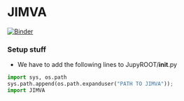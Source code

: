 # JIMVA

[![Binder](http://mybinder.org/badge.svg)](http://mybinder.org/repo/qati/GSOC16)


### Setup stuff
* We have to add the following lines to JupyROOT/__init__.py
```python
import sys, os.path
sys.path.append(os.path.expanduser("PATH TO JIMVA"));
import JIMVA
```
